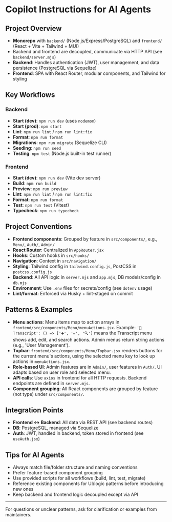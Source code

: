 # Copilot Instructions for AI Agents

## Project Overview
- **Monorepo** with `backend/` (Node.js/Express/PostgreSQL) and `frontend/` (React + Vite + Tailwind + MUI)
- Backend and frontend are decoupled, communicate via HTTP API (see `backend/server.mjs`)
- **Backend**: Handles authentication (JWT), user management, and data persistence (PostgreSQL via Sequelize)
- **Frontend**: SPA with React Router, modular components, and Tailwind for styling

## Key Workflows
### Backend
- **Start (dev)**: `npm run dev` (uses `nodemon`)
- **Start (prod)**: `npm start`
- **Lint**: `npm run lint` / `npm run lint:fix`
- **Format**: `npm run format`
- **Migrations**: `npm run migrate` (Sequelize CLI)
- **Seeding**: `npm run seed`
- **Testing**: `npm test` (Node.js built-in test runner)

### Frontend
- **Start (dev)**: `npm run dev` (Vite dev server)
- **Build**: `npm run build`
- **Preview**: `npm run preview`
- **Lint**: `npm run lint` / `npm run lint:fix`
- **Format**: `npm run format`
- **Test**: `npm run test` (Vitest)
- **Typecheck**: `npm run typecheck`

## Project Conventions
- **Frontend components**: Grouped by feature in `src/components/`, e.g., `Menu/`, `Auth/`, `Admin/`
- **React Router**: Centralized in `AppRouter.jsx`
- **Hooks**: Custom hooks in `src/hooks/`
- **Navigation**: Context in `src/navigation/`
- **Styling**: Tailwind config in `tailwind.config.js`, PostCSS in `postcss.config.js`
- **Backend**: All API logic in `server.mjs` and `app.mjs`, DB models/config in `db.mjs`
- **Environment**: Use `.env` files for secrets/config (see `dotenv` usage)
- **Lint/format**: Enforced via Husky + lint-staged on commit

## Patterns & Examples
- **Menu actions**: Menu items map to action arrays in `frontend/src/components/Menu/menuActions.jsx`. Example: `'📜 Transcript': () => ['➕', '✏️', '🔍']` means the Transcript menu shows add, edit, and search actions. Admin menus return string actions (e.g., 'User Management').
- **Topbar**: `frontend/src/components/Menu/Topbar.jsx` renders buttons for the current menu's actions, using the selected menu key to look up actions in `menuActions.jsx`.
- **Role-based UI**: Admin features are in `Admin/`, user features in `Auth/`. UI adapts based on user role and selected menu.
- **API calls**: Use `axios` in frontend for all HTTP requests. Backend endpoints are defined in `server.mjs`.
- **Component grouping**: All React components are grouped by feature (not type) under `src/components/`.

## Integration Points
- **Frontend ↔ Backend**: All data via REST API (see backend routes)
- **DB**: PostgreSQL, managed via Sequelize
- **Auth**: JWT, handled in backend, token stored in frontend (see `useAuth.jsx`)

## Tips for AI Agents
- Always match file/folder structure and naming conventions
- Prefer feature-based component grouping
- Use provided scripts for all workflows (build, lint, test, migrate)
- Reference existing components for UI/logic patterns before introducing new ones
- Keep backend and frontend logic decoupled except via API

---
For questions or unclear patterns, ask for clarification or examples from maintainers.